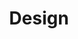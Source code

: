---
title: "Design"
description: "Minimalist templates for research papers, presentations, and websites. Built with LaTeX and Hugo. For students, professors, and other scientists."
---